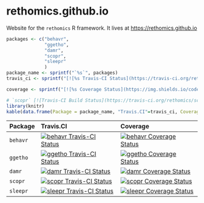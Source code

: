 # rethomics.github.io
Website for the `rethomics` R framework.
It lives at https://rethomics.github.io


```r
packages <- c("behavr", 
              "ggetho",
              "damr",
              "scopr",
              "sleepr"
              )
package_name <- sprintf("`%s`", packages)
travis_ci <- sprintf("[![%s Travis-CI Status](https://travis-ci.org/rethomics/%s.svg?branch=master)](https://travis-ci.org/rethomics/%s)", packages,packages,packages)

coverage <- sprintf("[![%s Coverage Status](https://img.shields.io/codecov/c/github/rethomics/%s/master.svg)](https://codecov.io/github/%s/behavr?branch=master)", packages, packages, packages)

# `scopr` [![Travis-CI Build Status](https://travis-ci.org/rethomics/scopr.svg?branch=master)](https://travis-ci.org/rethomics/scopr)[![Coverage Status](https://img.shields.io/codecov/c/github/rethomics/scopr/master.svg)](https://codecov.io/github/scopr/behavr?branch=master)
library(knitr)
kable(data.frame(Package = package_name, "Travis.CI"=travis_ci, Coverage=coverage))
```



|Package  |Travis.CI                                                                                                                      |Coverage                                                                                                                                                |
|:--------|:------------------------------------------------------------------------------------------------------------------------------|:-------------------------------------------------------------------------------------------------------------------------------------------------------|
|`behavr` |[![behavr Travis-CI Status](https://travis-ci.org/rethomics/behavr.svg?branch=master)](https://travis-ci.org/rethomics/behavr) |[![behavr Coverage Status](https://img.shields.io/codecov/c/github/rethomics/behavr/master.svg)](https://codecov.io/github/behavr/behavr?branch=master) |
|`ggetho` |[![ggetho Travis-CI Status](https://travis-ci.org/rethomics/ggetho.svg?branch=master)](https://travis-ci.org/rethomics/ggetho) |[![ggetho Coverage Status](https://img.shields.io/codecov/c/github/rethomics/ggetho/master.svg)](https://codecov.io/github/ggetho/behavr?branch=master) |
|`damr`   |[![damr Travis-CI Status](https://travis-ci.org/rethomics/damr.svg?branch=master)](https://travis-ci.org/rethomics/damr)       |[![damr Coverage Status](https://img.shields.io/codecov/c/github/rethomics/damr/master.svg)](https://codecov.io/github/damr/behavr?branch=master)       |
|`scopr`  |[![scopr Travis-CI Status](https://travis-ci.org/rethomics/scopr.svg?branch=master)](https://travis-ci.org/rethomics/scopr)    |[![scopr Coverage Status](https://img.shields.io/codecov/c/github/rethomics/scopr/master.svg)](https://codecov.io/github/scopr/behavr?branch=master)    |
|`sleepr` |[![sleepr Travis-CI Status](https://travis-ci.org/rethomics/sleepr.svg?branch=master)](https://travis-ci.org/rethomics/sleepr) |[![sleepr Coverage Status](https://img.shields.io/codecov/c/github/rethomics/sleepr/master.svg)](https://codecov.io/github/sleepr/behavr?branch=master) |
